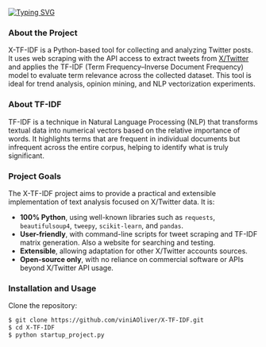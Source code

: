[![Typing SVG](https://readme-typing-svg.demolab.com?font=Pixelify+Sans&weight=600&size=42&letterSpacing=0.2rem&duration=7000&pause=2000&color=1DA1F2&vCenter=true&width=435&lines=X-TF-IDF)](https://git.io/typing-svg)

### About the Project
X-TF-IDF is a Python-based tool for collecting and analyzing Twitter posts. It uses web scraping with the API access to extract tweets from [X/Twitter](https://x.com/) and applies the TF-IDF (Term Frequency–Inverse Document Frequency) model to evaluate term relevance across the collected dataset. This tool is ideal for trend analysis, opinion mining, and NLP vectorization experiments.

### About TF-IDF
TF-IDF is a technique in Natural Language Processing (NLP) that transforms textual data into numerical vectors based on the relative importance of words. It highlights terms that are frequent in individual documents but infrequent across the entire corpus, helping to identify what is truly significant.

### Project Goals
The X-TF-IDF project aims to provide a practical and extensible implementation of text analysis focused on X/Twitter data. It is:

- **100% Python**, using well-known libraries such as `requests`, `beautifulsoup4`, `tweepy`, `scikit-learn`, and `pandas`.
- **User-friendly**, with command-line scripts for tweet scraping and TF-IDF matrix generation. Also a website for searching and testing.
- **Extensible**, allowing adaptation for other X/Twitter accounts sources.
- **Open-source only**, with no reliance on commercial software or APIs beyond X/Twitter API usage.

### Installation and Usage

Clone the repository:

```bash
$ git clone https://github.com/viniAOliver/X-TF-IDF.git
$ cd X-TF-IDF
$ python startup_project.py
